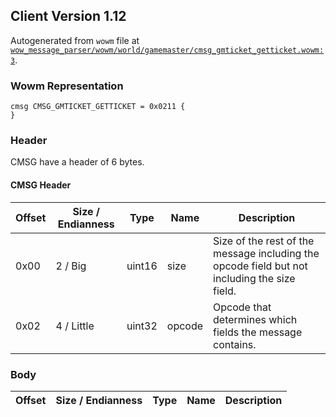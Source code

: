 ## Client Version 1.12

Autogenerated from `wowm` file at [`wow_message_parser/wowm/world/gamemaster/cmsg_gmticket_getticket.wowm:3`](https://github.com/gtker/wow_messages/tree/main/wow_message_parser/wowm/world/gamemaster/cmsg_gmticket_getticket.wowm#L3).

### Wowm Representation
```rust,ignore
cmsg CMSG_GMTICKET_GETTICKET = 0x0211 {
}
```
### Header
CMSG have a header of 6 bytes.

#### CMSG Header
| Offset | Size / Endianness | Type   | Name   | Description |
| ------ | ----------------- | ------ | ------ | ----------- |
| 0x00   | 2 / Big           | uint16 | size   | Size of the rest of the message including the opcode field but not including the size field.|
| 0x02   | 4 / Little        | uint32 | opcode | Opcode that determines which fields the message contains.|
### Body
| Offset | Size / Endianness | Type | Name | Description |
| ------ | ----------------- | ---- | ---- | ----------- |
